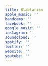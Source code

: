 ```yaml
---
title: Blablarism
apple_music: ''
bandcamp: ''
facebook: ''
google_music: ''
instagram: ''
soundcloud: ''
spotify: ''
twitter: ''
website: ''
youtube: ''
---
```

